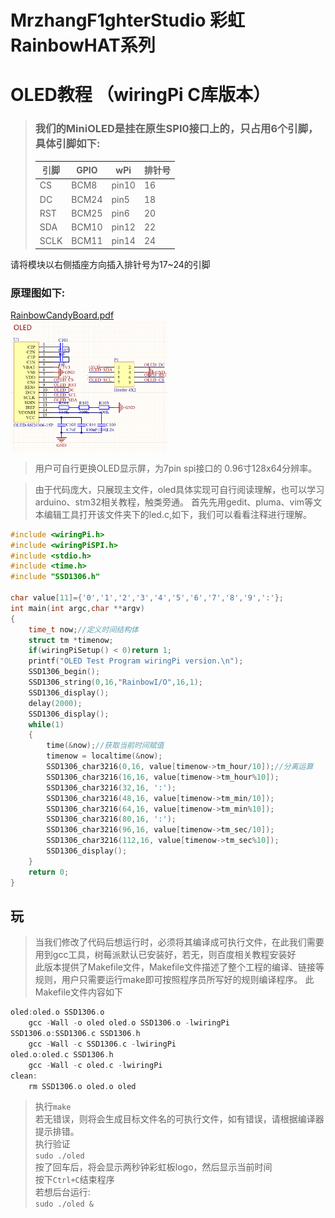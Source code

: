 # MrzhangF1ghterStudio 彩虹RainbowHAT系列
# OLED教程 （wiringPi C库版本）

> ### 我们的MiniOLED是挂在原生SPI0接口上的，只占用6个引脚，具体引脚如下:
> |引脚|GPIO| wPi |排针号|
> |----|--- |-----|-----|
> |CS  |BCM8 |pin10| 16 |    
> |DC  |BCM24|pin5 | 18 |
> |RST |BCM25|pin6 | 20 |
> |SDA |BCM10|pin12| 22 |
> |SCLK|BCM11|pin14| 24 |
请将模块以右侧插座方向插入排针号为17~24的引脚
### 原理图如下:
[RainbowCandyBoard.pdf](https://github.com/MrzhangF1ghter/miniOLED/blob/master/schematic/miniPOLED.pdf)<br>
<img src="https://github.com/MrzhangF1ghter/miniOLED/blob/master/schematic/oled.png" width=50% height=50%/><br>
> 用户可自行更换OLED显示屏，为7pin spi接口的 0.96寸128x64分辨率。

> 由于代码庞大，只展现主文件，oled具体实现可自行阅读理解，也可以学习arduino、stm32相关教程，触类旁通。
首先先用gedit、pluma、vim等文本编辑工具打开该文件夹下的led.c,如下，我们可以看看注释进行理解。
```C
#include <wiringPi.h>
#include <wiringPiSPI.h>
#include <stdio.h>
#include <time.h>
#include "SSD1306.h"

char value[11]={'0','1','2','3','4','5','6','7','8','9',':'};
int main(int argc,char **argv)
{
	time_t now;//定义时间结构体
	struct tm *timenow;
	if(wiringPiSetup() < 0)return 1;
	printf("OLED Test Program wiringPi version.\n");
	SSD1306_begin();
	SSD1306_string(0,16,"RainbowI/O",16,1);
	SSD1306_display();
	delay(2000);
	SSD1306_display();	
	while(1)
	{
		time(&now);//获取当前时间赋值
		timenow = localtime(&now);
		SSD1306_char3216(0,16, value[timenow->tm_hour/10]);//分离运算
		SSD1306_char3216(16,16, value[timenow->tm_hour%10]);
		SSD1306_char3216(32,16, ':');
		SSD1306_char3216(48,16, value[timenow->tm_min/10]);
		SSD1306_char3216(64,16, value[timenow->tm_min%10]);
		SSD1306_char3216(80,16, ':');
		SSD1306_char3216(96,16, value[timenow->tm_sec/10]);
		SSD1306_char3216(112,16, value[timenow->tm_sec%10]);
		SSD1306_display();
    }
	return 0;
}
```
## 玩
> 当我们修改了代码后想运行时，必须将其编译成可执行文件，在此我们需要用到gcc工具，树莓派默认已安装好，若无，则百度相关教程安装好<br>
> 此版本提供了Makefile文件，Makefile文件描述了整个工程的编译、链接等规则，用户只需要运行make即可按照程序员所写好的规则编译程序。
> 此Makefile文件内容如下
```C
oled:oled.o SSD1306.o
	gcc -Wall -o oled oled.o SSD1306.o -lwiringPi
SSD1306.o:SSD1306.c SSD1306.h
	gcc -Wall -c SSD1306.c -lwiringPi
oled.o:oled.c SSD1306.h 
	gcc -Wall -c oled.c -lwiringPi
clean:
	rm SSD1306.o oled.o oled
```
> 执行`make`<br>
> 若无错误，则将会生成目标文件名的可执行文件，如有错误，请根据编译器提示排错。<br>
> 执行验证<br>
> `sudo ./oled`<br>
> 按了回车后，将会显示两秒钟彩虹板logo，然后显示当前时间<br>
> 按下`Ctrl+C`结束程序<br>
> 若想后台运行:<br>
> `sudo ./oled &`<br>
